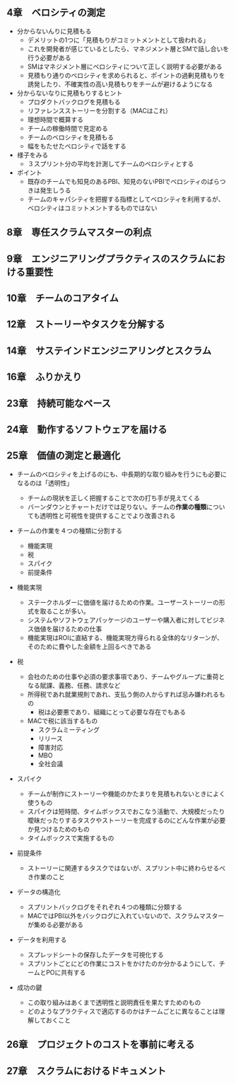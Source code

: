 ## 4章　ベロシティの測定
- 分からないんりに見積もる
  - デメリットの1つに「見積もりがコミットメントとして扱われる」
  - これを開発者が感じているとしたら、マネジメント層とSMで話し合いを行う必要がある
  - SMはマネジメント層にベロシティについて正しく説明する必要がある
  - 見積もり通りのベロシティを求められると、ポイントの過剰見積もりを誘発したり、不確実性の高い見積もりをチームが避けるようになる
- 分からないなりに見積もりするヒント
  - プロダクトバックログを見積もる
  - リファレンスストーリーを分割する（MACはこれ）
  - 理想時間で概算する
  - チームの稼働時間で見定める
  - チームのベロシティを見積もる
  - 幅をもたせたベロシティで話をする
- 様子をみる
  - ３スプリント分の平均を計測してチームのベロシティとする
- ポイント
  - 既存のチームでも知見のあるPBI、知見のないPBIでベロシティのばらつきは発生しうる
  - チームのキャパシティを把握する指標としてベロシティを利用するが、ベロシティはコミットメントするものではない

## 8章　専任スクラムマスターの利点


## 9章　エンジニアリングプラクティスのスクラムにおける重要性


## 10章　チームのコアタイム


## 12章　ストーリーやタスクを分解する


## 14章　サステインドエンジニアリングとスクラム


## 16章　ふりかえり


## 23章　持続可能なペース


## 24章　動作するソフトウェアを届ける


## 25章　価値の測定と最適化
- チームのベロシティを上げるのにも、中長期的な取り組みを行うにも必要になるのは「透明性」
  - チームの現状を正しく把握することで次の打ち手が見えてくる
  - バーンダウンとチャートだけでは足りない。チームの**作業の種類**についても透明性と可視性を提供することでより改善される
- チームの作業を４つの種類に分割する
  - 機能実現
  - 税
  - スパイク
  - 前提条件

- 機能実現
  - ステークホルダーに価値を届けるための作業。ユーザーストーリーの形式を取ることが多い。
  - システムやソフトウェアパッケージのユーザーや購入者に対してビジネス価値を届けるための仕事
  - 機能実現はROIに直結する、機能実現方得られる全体的なリターンが、そのために費やした金額を上回るべきである

- 税
  - 会社のための仕事や必須の要求事項であり、チームやグループに重荷となる賦課、義務、任務、請求など
  - 所得税であれ就業規則であれ、支払う側の人からすれば忌み嫌われるもの
    - 税は必要悪であり、組織にとって必要な存在でもある
  - MACで税に該当するもの
    - スクラムミーティング
    - リリース
    - 障害対応
    - MBO
    - 全社会議

- スパイク
  - チームが制作にストーリーや機能のかたまりを見積もれないときによく使うもの
  - スパイクは短時間、タイムボックスでおこなう活動で、大規模だったり曖昧だったりするタスクやストーリーを完成するのにどんな作業が必要か見つけるためのもの
  - タイムボックスで実施するもの

- 前提条件
  - ストーリーに関連するタスクではないが、スプリント中に終わらせるべき作業のこと

- データの構造化
  - スプリントバックログをそれぞれ４つの種類に分類する
  - MACではPBI以外をバックログに入れていないので、スクラムマスターが集める必要がある

- データを利用する
  - スプレッドシートの保存したデータを可視化する
  - スプリントごとにどの作業にコストをかけたのか分かるようにして、チームとPOに共有する

- 成功の鍵
  - この取り組みはあくまで透明性と説明責任を果たすためのもの
  - どのようなプラクティスで適応するのかはチームごとに異なることは理解しておくこと

## 26章　プロジェクトのコストを事前に考える


## 27章　スクラムにおけるドキュメント

